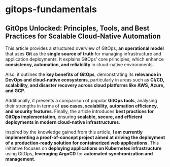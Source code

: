 # gitops-fundamentals

## GitOps Unlocked: Principles, Tools, and Best Practices for Scalable Cloud-Native Automation

This article provides a structured overview of GitOps, **an operational model** that uses **Git** as the **single source of truth** for managing infrastructure and application deployments. It explains GitOps’ core principles, which enhance **consistency, automation, and reliability** in cloud-native environments.

Also, it outlines the **key benefits of GitOps**, demonstrating its **relevance in DevOps and cloud-native ecosystems**, particularly in areas such as **CI/CD, scalability, and disaster recovery across cloud platforms like AWS, Azure, and GCP**.

Additionally, it presents a comparison of popular **GitOps tools**, analysing their strengths in terms of **use cases, scalability, automation efficiency, and security features**. Finally, the article introduces **best practices for GitOps implementation**, ensuring **scalable, secure, and efficient deployments in modern cloud-native infrastructures**.

Inspired by the knowledge gained from this article, **I am currently implementing a proof-of-concept project aimed at driving the deployment of a production-ready solution for containerized web applications**. This initiative focuses on **deploying applications on Kubernetes infrastructure** using GitOps, **leveraging ArgoCD** for **automated synchronization and management**.
